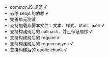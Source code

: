 - commonJS 规范 √
- 去除 seajs 的依赖 √
- 完善单元测试
- 支持加载非脚本文件：文本、样式、html、json √
- 支持构建前后的 callback，并且保证顺序 √
- 支持构建前后的 require √
- 支持构建前后的 require.async √
- 支持构建后的 coolie.chunk √
